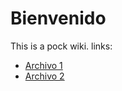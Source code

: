 # Bienvenido
This is a pock wiki. links:
- [Archivo 1](./docs/0001-init.md)
- [Archivo 2](./docs/0002-config.md)